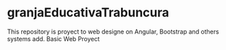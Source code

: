 # granjaEducativaTrabuncura
This repository is proyect to web designe on Angular, Bootstrap and others systems add. Basic Web Proyect
